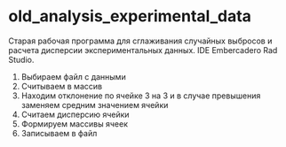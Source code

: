 # old_analysis_experimental_data

Старая рабочая программа для сглаживания случайных выбросов и расчета дисперсии экспериментальных данных.
IDE Embercadero Rad Studio. 
1. Выбираем файл с данными
2. Считываем в массив
3. Находим отклонение по ячейке 3 на 3 и в случае превышения заменяем средним значением ячейки
4. Считаем дисперсию ячейки
5. Формируем массивы ячеек 
6. Записываем в файл
